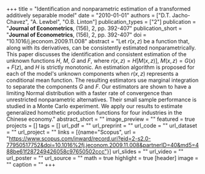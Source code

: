 +++
title = "Identification and nonparametric estimation of a transformed additively separable model"
date = "2010-01-01"
authors = ["D.T. Jacho-Chavez", "A. Lewbel", "O.B. Linton"]
publication_types = ["2"]
publication = "**Journal of Econometrics**, (156), 2, pp. 392-407"
publication_short = "**Journal of Econometrics**, (156), 2, pp. 392-407"
doi = "10.1016/j.jeconom.2009.11.008"
abstract = "Let $r (x, z)$ be a function that, along with its derivatives, can be consistently estimated nonparametrically. This paper discusses the identification and consistent estimation of the unknown functions $H$, $M$, $G$ and $F$, where $r (x, z) = H [M (x, z)]$, $M (x, z) = G (x) + F (z)$, and $H$ is strictly monotonic. An estimation algorithm is proposed for each of the model's unknown components when $r (x, z)$ represents a conditional mean function. The resulting estimators use marginal integration to separate the components $G$ and $F$. Our estimators are shown to have a limiting Normal distribution with a faster rate of convergence than unrestricted nonparametric alternatives. Their small sample performance is studied in a Monte Carlo experiment. We apply our results to estimate generalized homothetic production functions for four industries in the Chinese economy."
abstract_short = ""
image_preview = ""
featured = true
projects = []
tags = []
url_pdf = ""
url_preprint = ""
url_code = ""
url_dataset = ""
url_project = ""
links = [{name="Scopus", url = "https://www.scopus.com/inward/record.uri?eid=2-s2.0-77950517752&doi=10.1016%2fj.jeconom.2009.11.008&partnerID=40&md5=488be61f287249426058c97650502ccc"}]
url_slides = ""
url_video = ""
url_poster = ""
url_source = ""
math = true
highlight = true
[header]
image = ""
caption = ""
+++
